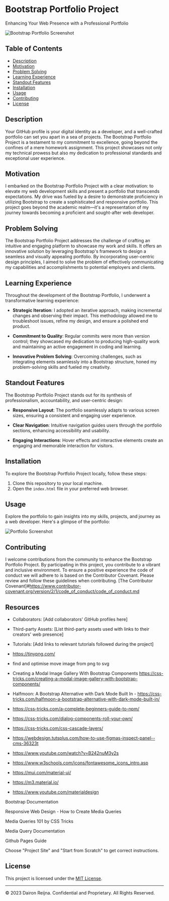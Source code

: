 # Bootstrap Portfolio Project

Enhancing Your Web Presence with a Professional Portfolio

![Bootstrap Portfolio Screenshot](./screenshot.png)

## Table of Contents

- [Description](#description)
- [Motivation](#motivation)
- [Problem Solving](#problem-solving)
- [Learning Experience](#learning-experience)
- [Standout Features](#standout-features)
- [Installation](#installation)
- [Usage](#usage)
- [Contributing](#contributing)
- [License](#license)

## Description

Your GitHub profile is your digital identity as a developer, and a well-crafted portfolio can set you apart in a sea of projects. The Bootstrap Portfolio Project is a testament to my commitment to excellence, going beyond the confines of a mere homework assignment. This project showcases not only my technical prowess but also my dedication to professional standards and exceptional user experience.

## Motivation

I embarked on the Bootstrap Portfolio Project with a clear motivation: to elevate my web development skills and present a portfolio that transcends expectations. My drive was fueled by a desire to demonstrate proficiency in utilizing Bootstrap to create a sophisticated and responsive portfolio. This project goes beyond the academic realm—it's a representation of my journey towards becoming a proficient and sought-after web developer.

## Problem Solving

The Bootstrap Portfolio Project addresses the challenge of crafting an intuitive and engaging platform to showcase my work and skills. It offers an innovative solution by leveraging Bootstrap's framework to design a seamless and visually appealing portfolio. By incorporating user-centric design principles, I aimed to solve the problem of effectively communicating my capabilities and accomplishments to potential employers and clients.

## Learning Experience

Throughout the development of the Bootstrap Portfolio, I underwent a transformative learning experience:

- **Strategic Iteration**: I adopted an iterative approach, making incremental changes and observing their impact. This methodology allowed me to troubleshoot issues, refine my design, and ensure a polished end product.

- **Commitment to Quality**: Regular commits were more than version control; they showcased my dedication to producing high-quality work and maintaining an active engagement in coding and learning.

- **Innovative Problem Solving**: Overcoming challenges, such as integrating elements seamlessly into a Bootstrap structure, honed my problem-solving skills and fueled my creativity.

## Standout Features

The Bootstrap Portfolio Project stands out for its synthesis of professionalism, accountability, and user-centric design:

- **Responsive Layout**: The portfolio seamlessly adapts to various screen sizes, ensuring a consistent and engaging user experience.

- **Clear Navigation**: Intuitive navigation guides users through the portfolio sections, enhancing accessibility and usability.

- **Engaging Interactions**: Hover effects and interactive elements create an engaging and memorable interaction for visitors.

## Installation

To explore the Bootstrap Portfolio Project locally, follow these steps:

1. Clone this repository to your local machine.
2. Open the `index.html` file in your preferred web browser.

## Usage

Explore the portfolio to gain insights into my skills, projects, and journey as a web developer. Here's a glimpse of the portfolio:

![Portfolio Screenshot](./assets/images/screenshot.png)


## Contributing
I welcome contributions from the community to enhance the Bootstrap Portfolio Project. By participating in this project, you contribute to a vibrant and inclusive environment. To ensure a positive experience the code of conduct we will adhere to is based on the Contributor Covenant. Please review and follow these guidelines when contributing. [The Contributor Covenant]#https://www.contributor-covenant.org/version/2/1/code_of_conduct/code_of_conduct.md

## Resources

- Collaborators: [Add collaborators' GitHub profiles here]
- Third-party Assets: [List third-party assets used with links to their creators' web presence]
- Tutorials: [Add links to relevant tutorials followed during the project]
- https://tinypng.com/
- find and optimise move image from png to svg

- Creating a Modal Image Gallery With Bootstrap Components https://css-tricks.com/creating-a-modal-image-gallery-with-bootstrap-components/

- Halfmoon: A Bootstrap Alternative with Dark Mode Built In - https://css-tricks.com/halfmoon-a-bootstrap-alternative-with-dark-mode-built-in/

- https://css-tricks.com/a-complete-beginners-guide-to-npm/
- https://css-tricks.com/dialog-components-roll-your-own/
- https://css-tricks.com/css-cascade-layers/
- https://webdesign.tutsplus.com/how-to-use-figmas-inspect-panel--cms-36323t
- https://www.youtube.com/watch?v=B242nuM3y2s
- https://www.w3schools.com/icons/fontawesome_icons_intro.asp
- https://mui.com/material-ui/
- https://m3.material.io/
- https://www.youtube.com/materialdesign

Bootstrap Documentation

Responsive Web Design - How to Create Media Queries

Media Queries 101 by CSS Tricks

Media Query Documentation

Github Pages Guide

Choose "Project Site" and "Start from Scratch" to get correct instructions.

## License

This project is licensed under the [MIT License](LICENSE).

---

© 2023 Dairon Reijna. Confidential and Proprietary. All Rights Reserved.
